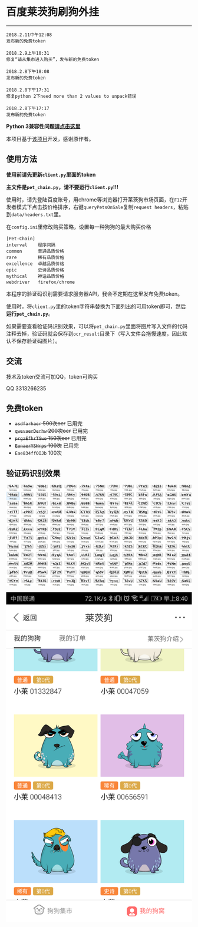 # 百度莱茨狗刷狗外挂

---

```
2018.2.11中午12:08
发布新的免费token

2018.2.9上午10:31
修复“请从集市进入购买”，发布新的免费token

2018.2.8下午18:08
发布新的免费token

2018.2.8下午17:31
修复python 2下need more than 2 values to unpack错误

2018.2.8下午17:17
发布新的免费token
```

__Python 3兼容性问题[请点击这里](https://github.com/hoseal008/baidu_lcg/issues/2)__

本项目基于[该项目](https://github.com/yanwii/pet-chain)开发，感谢原作者。

## 使用方法

__使用前请先更新`client.py`里面的token__

__主文件是`pet_chain.py`，请不要运行`client.py`!!!__

使用时，请先登陆百度账号，用chrome等浏览器打开莱茨狗市场页面，在`F12`开发者模式下点击按价格排序，右键`queryPetsOnSale`复制`request headers`，粘贴到`data/headers.txt`里。

在`config.ini`里修改购买策略，设置每一种狗狗的最大购买价格

```
[Pet-Chain]
interval    程序间隔
common      普通品质价格
rare        稀有品质价格
excellence  卓越品质价格
epic        史诗品质价格
mythical    神话品质价格
webdriver   firefox/chrome
```

本程序的验证码识别需要请求服务器API，我会不定期在这里发布免费token。

使用时，将`client.py`里的token字符串替换为下面列出的可用token即可，然后 __运行`pet_chain.py`__。

如果需要查看验证码识别效果，可以将`pet_chain.py`里面将图片写入文件的代码注释去掉，验证码就会保存到`ocr_result`目录下（写入文件会拖慢速度，因此默认不保存验证码图片）。

## 交流

技术及token交流可加QQ，token可购买

QQ 3313266235

## 免费token

- ~~`asdfarhaer` 500次ocr~~ 已用完
- ~~`qwevaerDerhw` 200次ocr~~ 已用完
- ~~`prgaEfhrTGwe` 150次ocr~~ 已用完
- ~~`EunaerYSHrps` 100次~~ 已用完
- `Eae834ffOIJb` 100次

## 验证码识别效果

![](image/ocr_result.png)

![](image/result.png)
